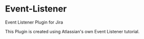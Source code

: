 # Event-Listener
Event Listener Plugin for Jira

This Plugin is created using Atlassian's own Event Listener tutorial.
